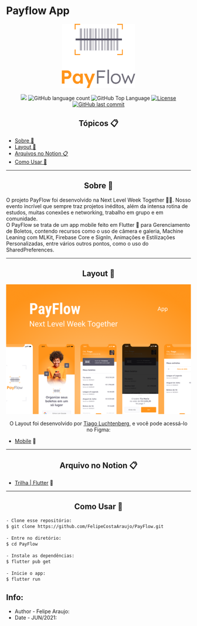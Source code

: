 # Payflow App

<p align="center">
  <img alt="PayFlow" src=".github/payflow-logo.png" width="200px">
</p>

<p align="center">
  <img src="https://img.shields.io/badge/made%20by-Felipe%20Araujo-81D4FA?style=flat-square">
  <img alt="GitHub language count" src="https://img.shields.io/github/languages/count/FelipeCostaAraujo/PayFlow?color=81D4FA&style=flat-square">
  <img alt="GitHub Top Language" src="https://img.shields.io/github/languages/top/FelipeCostaAraujo/PayFlow?color=81D4FA&style=flat-square">
  <a href="https://opensource.org/licenses/MIT">
    <img alt="License" src="https://img.shields.io/badge/license-MIT-81D4FA?style=flat-square">
  </a>
  <a href="https://github.com/FelipeCostaAraujo/PayFlow/commits/main">
    <img alt="GitHub last commit" src="https://img.shields.io/github/last-commit/FelipeCostaAraujo/PayFlow?color=81D4FA&style=flat-square">
  </a>
</p>

<h2 align="center">Tópicos 📋</h2>

   <p>
   
   - [Sobre 📖](#sobre-)
   - [Layout 🎨](#layout-)
   - [Arquivos no Notion 📋](#arquivo-no-notion-)
   - [Como Usar 🤔](#como-usar-)

   </p>

---

<h2 align="center">Sobre 📖</h2>
   
<p>
   O projeto PayFlow foi desenvolvido na Next Level Week Together 💜💚. Nosso evento incrível que sempre traz projetos inéditos, além da intensa rotina de estudos, muitas conexões e networking, trabalho em grupo e em comunidade. <br>
   O PayFlow se trata de um app mobile feito em Flutter 💙 para Gerenciamento de Boletos, contendo recursos como o uso de câmera e galeria, Machine Leaning com MLKit, Firebase Core e SignIn, Animações e Estilizações Personalizadas, entre vários outros pontos, como o uso do SharedPreferences. <br>
</p>

---

<h2 align="center">Layout 🎨</h2>

   <p align="center">
      <img alt="PayFlow" title="PayFlow" src=".github/capa.png" />
   </p>

   <p align="center">
      O Layout foi desenvolvido por <a href="https://instagram.com/tiagoluchtenberg">Tiago Luchtenberg</a>, e você pode acessá-lo no Figma:
   
   - <a href="https://www.figma.com/file/kLK7FYnWKMoN68sQXcSniu/PayFlow">Mobile</a> 📱
   </p>

---

<h2 align="center">Arquivo no Notion 📋</h2>

- [Trilha | Flutter](https://www.notion.so/NLW-Together-Conte-dos-complementares-ae22125e899549efb2d4e360b5ee5ca3) 🚀

---

<h2 align="center">Como Usar 🤔</h2>

   ```
   - Clone esse repositório:
   $ git clone https://github.com/FelipeCostaAraujo/PayFlow.git

   - Entre no diretório:
   $ cd PayFlow

   - Instale as dependências:
   $ flutter pub get

   - Inicie o app: 
   $ flutter run
   ```


##  Info:
- Author - Felipe Araujo:
- Date - JUN/2021: